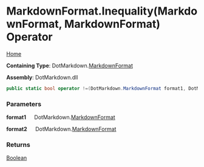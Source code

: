 # MarkdownFormat\.Inequality\(MarkdownFormat, MarkdownFormat\) Operator

[Home](../../../README.md)

**Containing Type**: DotMarkdown\.[MarkdownFormat](../README.md)

**Assembly**: DotMarkdown\.dll

```csharp
public static bool operator !=(DotMarkdown.MarkdownFormat format1, DotMarkdown.MarkdownFormat format2)
```

### Parameters

**format1** &emsp; DotMarkdown\.[MarkdownFormat](../README.md)

**format2** &emsp; DotMarkdown\.[MarkdownFormat](../README.md)

### Returns

[Boolean](https://docs.microsoft.com/en-us/dotnet/api/system.boolean)


